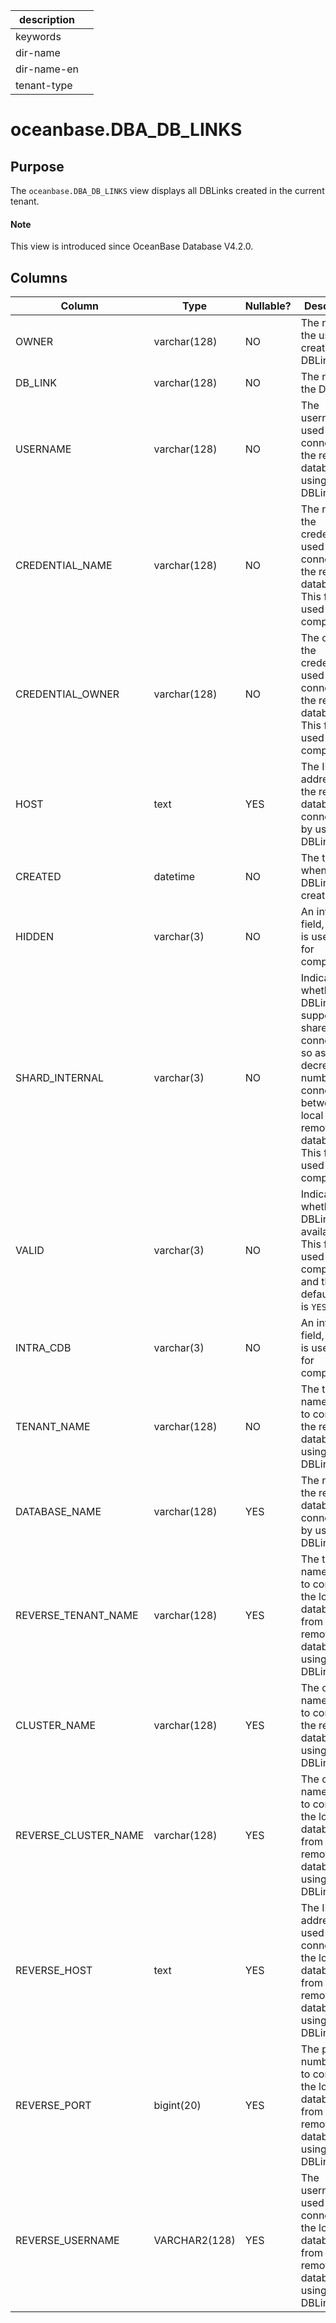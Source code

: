 |description||
|---|---|
|keywords||
|dir-name||
|dir-name-en||
|tenant-type||

# oceanbase.DBA_DB_LINKS

## Purpose

The `oceanbase.DBA_DB_LINKS` view displays all DBLinks created in the current tenant. 

<main id="notice" type='explain'>

   <h4>Note</h4>

   <p>This view is introduced since OceanBase Database V4.2.0. </p>

 </main>

## Columns

| Column | Type | Nullable? | Description |
| --- | --- | --- | --- |
| OWNER | varchar(128) | NO | The name of the user who created the DBLink. |
| DB_LINK | varchar(128) | NO | The name of the DBLink. |
| USERNAME | varchar(128) | NO | The username used to connect to the remote database by using the DBLink. |
| CREDENTIAL_NAME | varchar(128) | NO | The name of the credentials used to connect to the remote database. This field is used only for compatibility. |
| CREDENTIAL_OWNER | varchar(128) | NO | The owner of the credentials used to connect to the remote database. This field is used only for compatibility. |
| HOST | text | YES | The IP address of the remote database connected to by using the DBLink. |
| CREATED | datetime | NO | The time when the DBLink was created. |
| HIDDEN | varchar(3) | NO | An internal field, which is used only for compatibility. |
| SHARD_INTERNAL | varchar(3) | NO | Indicates whether the DBLink supports shared connections so as to decrease the number of connections between the local and remote databases. This field is used only for compatibility. |
| VALID | varchar(3) | NO | Indicates whether the DBLink is available. This field is used only for compatibility, and the default value is `YES`. |
| INTRA_CDB | varchar(3) | NO | An internal field, which is used only for compatibility. |
| TENANT_NAME | varchar(128) | NO | The tenant name used to connect to the remote database by using the DBLink. |
| DATABASE_NAME | varchar(128) | YES | The name of the remote database connected to by using the DBLink. |
| REVERSE_TENANT_NAME | varchar(128) | YES | The tenant name used to connect to the local database from the remote database by using the DBLink. |
| CLUSTER_NAME | varchar(128) | YES | The cluster name used to connect to the remote database by using the DBLink. |
| REVERSE_CLUSTER_NAME | varchar(128) | YES | The cluster name used to connect to the local database from the remote database by using the DBLink. |
| REVERSE_HOST | text | YES | The IP address used to connect to the local database from the remote database by using the DBLink. |
| REVERSE_PORT | bigint(20) | YES | The port number used to connect to the local database from the remote database by using the DBLink. |
| REVERSE_USERNAME | VARCHAR2(128) | YES | The username used to connect to the local database from the remote database by using the DBLink. |

